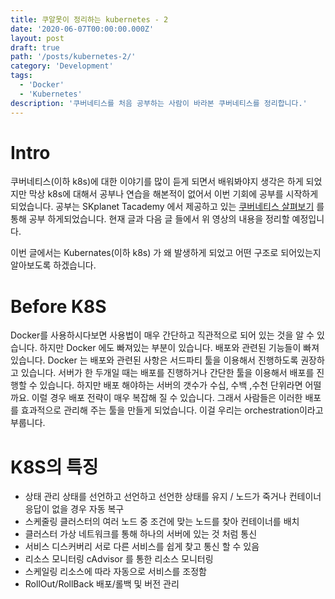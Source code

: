 ```yaml
---
title: 쿠알못이 정리하는 kubernetes - 2
date: '2020-06-07T00:00:00.000Z'
layout: post
draft: true
path: '/posts/kubernetes-2/'
category: 'Development'
tags:
  - 'Docker'
  - 'Kubernetes'
description: '쿠버네티스를 처음 공부하는 사람이 바라본 쿠버네티스를 정리합니다.'
---
```


# Intro

쿠버네티스(이하 k8s)에 대한 이야기를 많이 듣게 되면서 배워봐야지 생각은 하게 되었지만 막상 k8s에 대해서 공부나 연습을 해본적이 없어서 이번 기회에 공부를 시작하게되었습니다. 공부는 SKplanet Tacademy 에서 제공하고 있는 [쿠버네티스 살펴보기](https://www.youtube.com/playlist?list=PL9mhQYIlKEhdTu31zyb_QelQMaqFGgASA) 를 통해 공부 하게되었습니다. 현재 글과 다음 글 들에서 위 영상의 내용을 정리할 예정입니다.

이번 글에서는 Kubernates(이하 k8s) 가 왜 발생하게 되었고 어떤 구조로 되어있는지 알아보도록 하겠습니다.

# Before K8S

Docker를 사용하시다보면 사용법이 매우 간단하고 직관적으로 되어 있는 것을 알 수 있습니다. 하지만 Docker 에도 빠져있는 부분이 있습니다. 배포와 관련된 기능들이 빠져 있습니다. Docker 는 배포와 관련된 사항은 서드파티 툴을 이용해서 진행하도록 권장하고 있습니다. 서버가 한 두개일 때는 배포를 진행하거나 간단한 툴을 이용해서 배포를 진행할 수 있습니다. 하지만 배포 해야하는 서버의 갯수가 수십, 수백 ,수천 단위라면 어떨까요. 이럴 경우 배포 전략이 매우 복잡해 질 수 있습니다. 그래서 사람들은 이러한 배포를 효과적으로 관리해 주는 툴을 만들게 되었습니다. 이걸 우리는 orchestration이라고 부룹니다.

# K8S의 특징

- 상태 관리
  상태를 선언하고 선언하고 선언한 상태를 유지 / 노드가 죽거나 컨테이너 응답이 없을 경우 자동 복구
- 스케줄링
  클러스터의 여러 노드 중 조건에 맞는 노드를 찾아 컨테이너를 배치
- 클러스터
  가상 네트워크를 통해 하나의 서버에 있는 것 처럼 통신
- 서비스 디스커버리
  서로 다른 서비스를 쉽게 찾고 통신 할 수 있음
- 리소스 모니터링
  cAdvisor 를 통한 리소스 모니터링
- 스케일링
  리소스에 따라 자동으로 서비스를 조정함
- RollOut/RollBack
  배포/롤백 및 버전 관리
